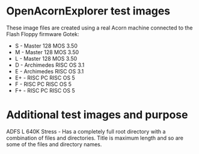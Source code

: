 # OpenAcornExplorer test images

These image files are created using a real Acorn machine connected to the Flash Floppy firmware Gotek:

* S - Master 128 MOS 3.50
* M - Master 128 MOS 3.50
* L - Master 128 MOS 3.50
* D - Archimedes RISC OS 3.1
* E - Archimedes RISC OS 3.1
* E+ - RISC PC RISC OS 5
* F - RISC PC RISC OS 5
* F+ - RISC PC RISC OS 5

# Additional test images and purpose

ADFS L 640K Stress - Has a completely full root directory with a combination of files and directories.  Title is maximum length and so are some of the files and directory names.




